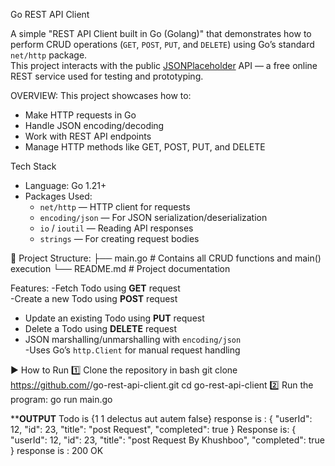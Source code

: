  Go REST API Client

A simple "REST API Client built in Go (Golang)" that demonstrates how to perform CRUD operations (`GET`, `POST`, `PUT`, and `DELETE`) using Go’s standard `net/http` package.  
This project interacts with the public [JSONPlaceholder](https://jsonplaceholder.typicode.com/) API — a free online REST service used for testing and prototyping.

OVERVIEW:
This project showcases how to:
- Make HTTP requests in Go
- Handle JSON encoding/decoding
- Work with REST API endpoints
- Manage HTTP methods like GET, POST, PUT, and DELETE

Tech Stack
- Language: Go 1.21+
- Packages Used:
  - `net/http` — HTTP client for requests
  - `encoding/json` — For JSON serialization/deserialization
  - `io` / `ioutil` — Reading API responses
  - `strings` — For creating request bodies

 📁 Project Structure:
├── main.go # Contains all CRUD functions and main() execution
└── README.md # Project documentation


 Features:
-Fetch Todo using **GET** request  
-Create a new Todo using **POST** request  
- Update an existing Todo using **PUT** request  
- Delete a Todo using **DELETE** request  
- JSON marshalling/unmarshalling with `encoding/json`  
-Uses Go’s `http.Client` for manual request handling

 ▶️ How to Run
 1️⃣ Clone the repository
 in bash
git clone https://github.com/<your-username>/go-rest-api-client.git
cd go-rest-api-client
2️⃣ Run the program:
go run main.go

******OUTPUT****
Todo is {1 1 delectus aut autem false}
response is : {
  "userId": 12,
  "id": 23,
  "title": "post Request",
  "completed": true
}
Response is: {
  "userId": 12,
  "id": 23,
  "title": "post Request By Khushboo",
  "completed": true
}
response is : 200 OK
